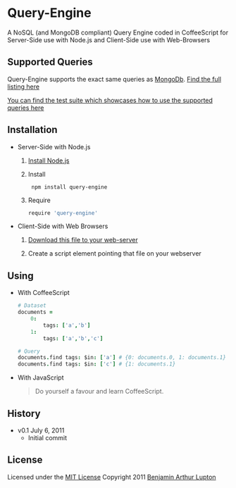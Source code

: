 # Query-Engine

A NoSQL (and MongoDB compliant) Query Engine coded in CoffeeScript for Server-Side use with Node.js and Client-Side use with Web-Browsers


## Supported Queries

Query-Engine supports the exact same queries as [MongoDb](http://www.mongodb.org/). [Find the full listing here](http://www.mongodb.org/display/DOCS/Advanced+Queries)

[You can find the test suite which showcases how to use the supported queries here](https://raw.github.com/balupton/query-engine.npm/master/test/query-engine.coffee)


## Installation

- Server-Side with Node.js

	1. [Install Node.js](https://github.com/balupton/node/wiki/Installing-Node.js)

	2. Install

			npm install query-engine
	
	3. Require

		``` coffeescript
		require 'query-engine'
		```

- Client-Side with Web Browsers

	1. [Download this file to your web-server](https://raw.github.com/balupton/query-engine.npm/master/lib/query-engine.coffee)

	2. Create a script element pointing that file on your webserver


## Using

- With CoffeeScript

	``` coffeescript
	# Dataset
	documents =
		0:
			tags: ['a','b']
		1:
			tags: ['a','b','c']

	# Query
	documents.find tags: $in: ['a'] # {0: documents.0, 1: documents.1}
	documents.find tags: $in: ['c'] # {1: documents.1}
	```

- With JavaScript
	
	> Do yourself a favour and learn CoffeeScript.


## History

- v0.1 July 6, 2011
	- Initial commit


## License

Licensed under the [MIT License](http://creativecommons.org/licenses/MIT/)
Copyright 2011 [Benjamin Arthur Lupton](http://balupton.com)

